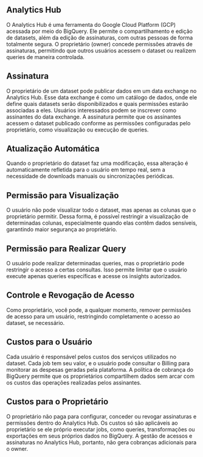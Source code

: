 ## Analytics Hub
O Analytics Hub é uma ferramenta do Google Cloud Platform (GCP) acessada por meio do BigQuery. Ele permite o compartilhamento e edição de datasets, além da edição de assinaturas, com outras pessoas de forma totalmente segura. O proprietário (owner) concede permissões através de assinaturas, permitindo que outros usuários acessem o dataset ou realizem queries de maneira controlada.

## Assinatura
O proprietário de um dataset pode publicar dados em um data exchange no Analytics Hub. Esse data exchange é como um catálogo de dados, onde ele define quais datasets serão disponibilizados e quais permissões estarão associadas a eles.
Usuários interessados podem se inscrever como assinantes do data exchange. A assinatura permite que os assinantes acessem o dataset publicado conforme as permissões configuradas pelo proprietário, como visualização ou execução de queries.

## Atualização Automática
Quando o proprietário do dataset faz uma modificação, essa alteração é automaticamente refletida para o usuário em tempo real, sem a necessidade de downloads manuais ou sincronizações periódicas.

## Permissão para Visualização
O usuário não pode visualizar todo o dataset, mas apenas as colunas que o proprietário permitir. Dessa forma, é possível restringir a visualização de determinadas colunas, especialmente quando elas contêm dados sensíveis, garantindo maior segurança ao proprietário.

## Permissão para Realizar Query
O usuário pode realizar determinadas queries, mas o proprietário pode restringir o acesso a certas consultas. Isso permite limitar que o usuário execute apenas queries específicas e acesse os insights autorizados.

## Controle e Revogação de Acesso
Como proprietário, você pode, a qualquer momento, remover permissões de acesso para um usuário, restringindo completamente o acesso ao dataset, se necessário.

## Custos para o Usuário
Cada usuário é responsável pelos custos dos serviços utilizados no dataset. Cada job tem seu valor, e o usuário pode consultar o Billing para monitorar as despesas geradas pela plataforma. A política de cobrança do BigQuery permite que os proprietários compartilhem dados sem arcar com os custos das operações realizadas pelos assinantes.

## Custos para o Proprietário
O proprietário não paga para configurar, conceder ou revogar assinaturas e permissões dentro do Analytics Hub. Os custos só são aplicáveis ao proprietário se ele próprio executar jobs, como queries, transformações ou exportações em seus próprios dados no BigQuery. A gestão de acessos e assinaturas no Analytics Hub, portanto, não gera cobranças adicionais para o owner.